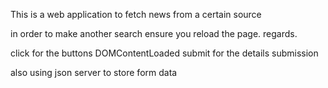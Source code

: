 This is a web application to fetch news from a certain source

<!-- important tips -->
in order to make another search ensure you reload the page.
regards.


<!-- EVENTS PRESENT -->
click for the buttons
DOMContentLoaded
submit for the details submission
<!-- json server -->
also using json server to store form data 
